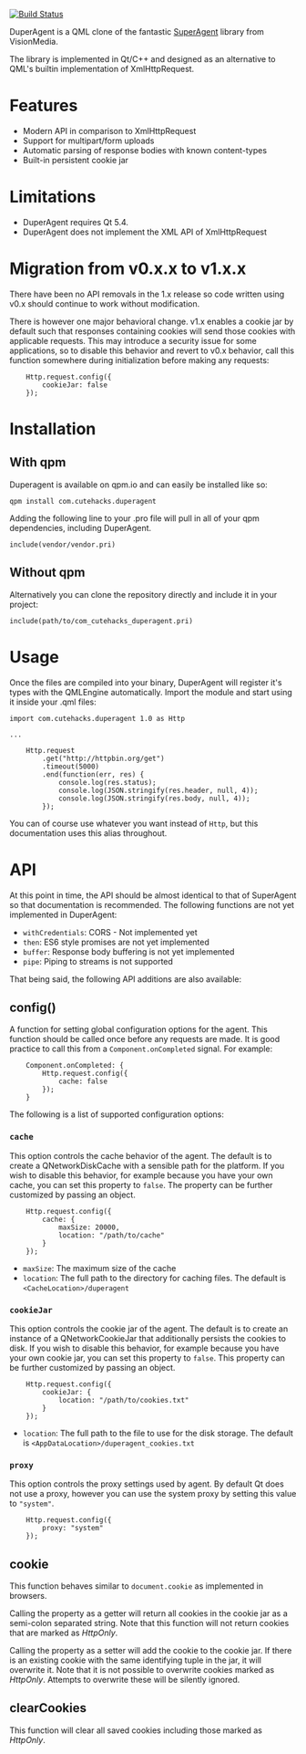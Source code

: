 [![Build Status](https://travis-ci.org/Cutehacks/duperagent.svg?branch=master)](https://travis-ci.org/Cutehacks/duperagent)

DuperAgent is a QML clone of the fantastic [SuperAgent](https://visionmedia.github.io/superagent)
library from VisionMedia.

The library is implemented in Qt/C++ and designed as an alternative to QML's builtin implementation
of XmlHttpRequest.

# Features

* Modern API in comparison to XmlHttpRequest
* Support for multipart/form uploads
* Automatic parsing of response bodies with known content-types
* Built-in persistent cookie jar

# Limitations

* DuperAgent requires Qt 5.4.
* DuperAgent does not implement the XML API of XmlHttpRequest

# Migration from v0.x.x to v1.x.x
 
There have been no API removals in the 1.x release so code written using v0.x should continue to
work without modification.

There is however one major behavioral change. v1.x enables a cookie jar by default such that responses
containing cookies will send those cookies with applicable requests. This may introduce a security issue
for some applications, so to disable this behavior and revert to v0.x behavior, call this 
function somewhere during initialization before making any requests:

```
    Http.request.config({
        cookieJar: false
    });
```

# Installation

## With qpm

Duperagent is available on qpm.io and can easily be installed like so:

`qpm install com.cutehacks.duperagent`

Adding the following line to your .pro file will pull in all of your qpm dependencies, including DuperAgent.

`include(vendor/vendor.pri)`

## Without qpm

Alternatively you can clone the repository directly and include it in your project:

`include(path/to/com_cutehacks_duperagent.pri)`

# Usage

Once the files are compiled into your binary, DuperAgent will register it's types with the QMLEngine automatically.
Import the module and start using it inside your .qml files:

```
import com.cutehacks.duperagent 1.0 as Http

...

    Http.request
        .get("http://httpbin.org/get")
        .timeout(5000)
        .end(function(err, res) {
            console.log(res.status);
            console.log(JSON.stringify(res.header, null, 4));
            console.log(JSON.stringify(res.body, null, 4));
        });

```

You can of course use whatever you want instead of `Http`, but this documentation uses this alias throughout.

# API

At this point in time, the API should be almost identical to that of SuperAgent so that documentation
is recommended. The following functions are not yet implemented in DuperAgent:

- `withCredentials`: CORS - Not implemented yet
- `then`: ES6 style promises are not yet implemented
- `buffer`: Response body buffering is not yet implemented
- `pipe`: Piping to streams is not supported

That being said, the following API additions are also available:

## config()

A function for setting global configuration options for the agent. This function should be called
once before any requests are made. It is good practice to call this from a `Component.onCompleted`
signal. For example:

```
    Component.onCompleted: {
        Http.request.config({
            cache: false
        });
    }
```

The following is a list of supported configuration options:

### `cache`

This option controls the cache behavior of the agent. The default is to create a QNetworkDiskCache with
a sensible path for the platform. If you wish to disable this behavior, for example because you have your
own cache, you can set this property to `false`. The property can be further customized by passing an object.

```
    Http.request.config({
        cache: {
            maxSize: 20000,
            location: "/path/to/cache"
        }
    });
```

* `maxSize`: The maximum size of the cache
* `location`: The full path to the directory for caching files. The default is `<CacheLocation>/duperagent`

### `cookieJar`

This option controls the cookie jar of the agent. The default is to create an instance of a QNetworkCookieJar
that additionally persists the cookies to disk. If you wish to disable this behavior, for example because you
have your own cookie jar, you can set this property to `false`. This property can be further customized by
passing an object.

```
    Http.request.config({
        cookieJar: {
            location: "/path/to/cookies.txt"
        }
    });
```

* `location`: The full path to the file to use for the disk storage. The default is `<AppDataLocation>/duperagent_cookies.txt`

### `proxy`

This option controls the proxy settings used by agent. By default Qt does not use a proxy, however you can use
the system proxy by setting this value to `"system"`.

```
    Http.request.config({
        proxy: "system"
    });
```

## cookie

This function behaves similar to `document.cookie` as implemented in browsers.

Calling the property as a getter will return all cookies in the cookie jar as a semi-colon 
separated string. Note that this function will not return cookies that are marked as *HttpOnly*.

Calling the property as a setter will add the cookie to the cookie jar. If there is an existing
cookie with the same identifying tuple in the jar, it will overwrite it. Note that it is not
possible to overwrite cookies marked as *HttpOnly*. Attempts to overwrite these will be silently ignored.

## clearCookies

This function will clear all saved cookies including those marked as *HttpOnly*.
